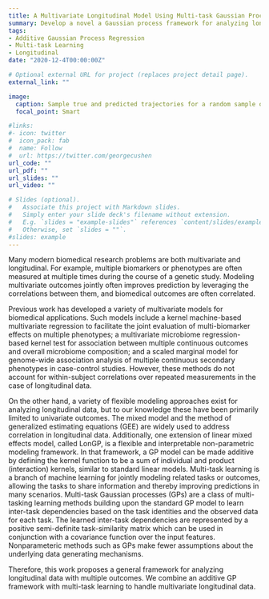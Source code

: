 ```yaml
---
title: A Multivariate Longitudinal Model Using Multi-task Gaussian Process Regression
summary: Develop a novel a Gaussian process framework for analyzing longitudinaldata with multiple outcomes. 
tags:
- Additive Gaussian Process Regression
- Multi-task Learning
- Longitudinal
date: "2020-12-4T00:00:00Z"

# Optional external URL for project (replaces project detail page).
external_link: ""

image:
  caption: Sample true and predicted trajectories for a random sample of five people in simulation study
  focal_point: Smart

#links:
#- icon: twitter
#  icon_pack: fab
#  name: Follow
#  url: https://twitter.com/georgecushen
url_code: ""
url_pdf: ""
url_slides: ""
url_video: ""

# Slides (optional).
#   Associate this project with Markdown slides.
#   Simply enter your slide deck's filename without extension.
#   E.g. `slides = "example-slides"` references `content/slides/example-slides.md`.
#   Otherwise, set `slides = ""`.
#slides: example
---
```


Many modern biomedical research problems are both multivariate and longitudinal. For example, multiple biomarkers or phenotypes are often measured at multiple times during the course of a genetic study. Modeling multivariate outcomes jointly often improves prediction by leveraging the correlations between them, and biomedical outcomes are often correlated.

Previous work has developed a variety of multivariate models for biomedical applications. Such models include a kernel machine-based multivariate regression to facilitate the joint evaluation of multi-biomarker effects on multiple phenotypes; a multivariate microbiome regression-based kernel test for association between multiple continuous outcomes and overall microbiome composition; and a scaled marginal model for genome-wide association analysis of multiple continuous secondary phenotypes in case-control studies. However, these methods do not account for within-subject correlations over repeated measurements in the case of longitudinal data.

On the other hand, a variety of flexible modeling approaches exist for analyzing longitudinal data, but to our knowledge these have been primarily limited to univariate outcomes. The mixed model and the method of generalized estimating equations (GEE) are widely used to address correlation in longitudinal data. Additionally, one extension of linear mixed effects model, called LonGP, is a flexible and interpretable non-parametric modeling framework. In that framework, a GP model can be made additive by defining the kernel function to be a sum of individual and product (interaction) kernels, similar to standard linear models. Multi-task learning is a branch of machine learning for jointly modeling related tasks or outcomes, allowing the tasks to share information and thereby improving predictions in many scenarios. Multi-task Gaussian processes (GPs) are a class of multi-tasking learning methods building upon the standard GP model to learn inter-task dependencies based on the task identities and the observed data for each task. The learned inter-task dependencies are represented by a positive semi-definite task-similarity matrix which can be used in conjunction with a covariance function over the input features. Nonparameteric methods such as GPs make fewer assumptions about the underlying data generating mechanisms.

Therefore, this work proposes a general framework for analyzing longitudinal data with multiple outcomes. We combine an additive GP framework with multi-task learning to handle multivariate longitudinal data.
